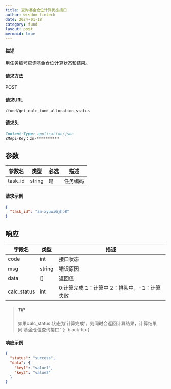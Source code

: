 ```yaml
---
title: 查询基金仓位计算状态接口
author: wisdom-fintech
date: 2024-01-18
category: fund
layout: post
mermaid: true
---
```


#### 描述

用任务编号查询基金仓位计算状态和结果。

#### 请求方法

POST

#### 请求URL

`/fund/get_calc_fund_allocation_status`

#### 请求头

```markdown
Content-Type: application/json
ZMApi-Key：zm-**********
```

参数
-------------

| 参数名 | 类型 | 必选 | 描述 |
| ------ | ---- | ---- | ---- |
| task_id | string | 是 | 任务编码 |

#### 请求示例
```json
{
  "task_id": "zm-xyuwi6jhp8"
}
```

响应
-------------


| 字段名 | 类型 |  描述 |
| ------ | ---- |  ---- |
|code				|int	|接口状态|
|msg				|string	|错误原因|
|data				|[]	|返回值|
|calc_status	|			int	|0:计算完成 1：计算中 2：排队中，-1：计算失败|


> ##### TIP
>
> 如果calc_status 状态为'计算完成'，则同时会返回计算结果，计算结果同'基金仓位查询接口'
{: .block-tip }

#### 响应示例

```json
{
  "status": "success",
  "data": {
    "key1": "value1",
    "key2": "value2"
  }
}

```
